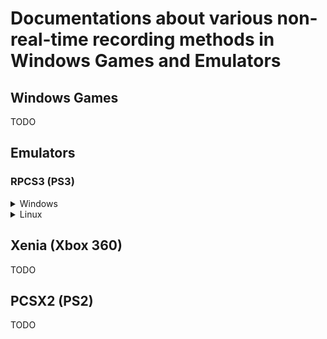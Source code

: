 # Documentations about various non-real-time recording methods in Windows Games and Emulators

## Windows Games

TODO

## Emulators

### RPCS3 (PS3)

<details>
<summary>Windows</summary>

On Windows it's extremely easy to record videos. but in-game performance and stability will be lower compared to Linux.

Software:

  * Any recording software ([OBS](https://github.com/obsproject/obs-studio) as an example)
  * [Cheat Engine](https://github.com/cheat-engine/cheat-engine) (used to slow down the emulator)

1. Find your minimum framerate

I'll be using Killzone 2 Demo for this example.

Min FPS:

![](https://i.imgur.com/XwrnZds.png)

2. Preparing the recording

Go into CE settings and Hotkeys

Set your speed by dividing your minimum frame rate with your target video framerate (60 FPS in this example):

in my case 3 FPS is minimum. (3/60 = 0.05)

![](https://i.imgur.com/n11f69c.png)

Configuring RPCS3:

I'll be using the vblank method to unlock the framerate for this game.

You can use [Game Patches](https://wiki.rpcs3.net/index.php?title=Help:Game_Patches) (if available for your game)

![](https://i.imgur.com/WYGrQVG.png)

Audio:

  * Untick Audio Buffering (VERY IMPORTANT)
  * Dump to file

![](https://i.imgur.com/Bwq2yNx.png)

3. Configure your recording software

Setup OBS to record at 30 FPS or higher. (This insure that there will be no skipped frames during the recording)
![](https://i.imgur.com/M6W76Nu.png)

Add the Game Window to your scene.

Once you're ready to record press your Hotkey button and start recording.

![](https://i.imgur.com/HPCDO18.png)

~~If you're recording multiple segments rename the audio file inside your RPCS3 folder from `audio` to anything else before starting another session of the game or else you'll lose your audio file.~~

Resolved in https://github.com/RPCS3/rpcs3/pull/8317. 

4. Editing

You can use any editing software to post-process the recordings.

I'll be using [Adobe Premiere Pro](https://www.adobe.com/sea/products/premiere.html)

Set your project framerate to match the target video framerate (60FPS)

![](https://i.imgur.com/RvQFXVk.png)

Speed your video back up to 100% of realtime (2000% for 0.05)

Sync your audio you can use the waveforms for this.

![](https://i.imgur.com/jGXEUa7.png)

- Resulting [video](https://youtu.be/ST5VoVKJHno)

</details>

<details>
<summary>Linux</summary>

Thanks to [The Gaming Restoration/ 60fps hacks](https://www.youtube.com/channel/UCI64fp_jtv6o_tZc1Ikp1jA) for the Linux explanation.

On Linux recording is complicated and requires command-line app that's very unstable but in-game performance and stability will be higher compared to Windows.

Software:

  * Any recording software ([OBS](https://github.com/obsproject/obs-studio) as an example)
  * [Forked Timeskew with GUI](https://github.com/id01/timeskew) (used to slow down the emulator)

1. Find your minimum framerate

I'll be using The Last of Us for this example.

Min FPS:

![](https://i.imgur.com/XVR2w5a.png)

In my case 3 FPS is minimum that would be 1/20 = 0.05

2. Preparing the recording

Clone Timeskew 
```
$ git clone https://github.com/id01/timeskew.git`
$ cd timeskew
```
Compile and Install timeskew
```
$ make build  
$ sudo make install
```

Configuring RPCS3:

I'll be using the vblank method to unlock the framerate for this game.

You can use [Game Patches](https://wiki.rpcs3.net/index.php?title=Help:Game_Patches) (if available for your game)

![](https://i.imgur.com/WYGrQVG.png)

Audio:

  * Untick Audio Buffering (VERY IMPORTANT)
  * Dump to file

![](https://i.imgur.com/XlQDFe2.png)

3. Configure your recording software and Running RPCS3 with timeskew

Extract RPCS3 from it's appimage 

```
rpcs3.appimage --appimage-extract
```

The contents of the appimage will be extracted to `squashfs-root`

Running timeskew with RPCS3

```
timeskew skewd 1 1 /path/to/squashfs-root/usr/bin/rpcs3
```

Setup OBS to record at 30 FPS or higher. (This insure that there will be no skipped frames during the recording)
![](https://i.imgur.com/3ugKVK5.png)
Add the Game Window to your scene.

Set the speed in timeskew once game has started running and start recording.

![](https://i.imgur.com/3mOFFRz.png)

![](https://i.imgur.com/7E8wbta.png)

~~If you're recording multiple segments rename the audio file inside your RPCS3 folder from `audio` to anything else before starting another session of the game or else you'll lose your audio file.~~

Resolved in https://github.com/RPCS3/rpcs3/pull/8317. 

Follow Step 4 from the Windows Guide.

Resulting [Video](https://youtu.be/izdpTcSV4ls).

</details>

## Xenia (Xbox 360)
TODO


## PCSX2 (PS2)
TODO
